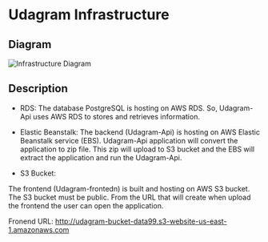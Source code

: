 
# Udagram Infrastructure 

## Diagram
![Infrastructure  Diagram](https://i.ibb.co/nj0PSm8/Infrastructure-Digram.png)


## Description

- RDS:
The database PostgreSQL is hosting on AWS RDS. So, Udagram-Api uses AWS RDS to stores and retrieves information.


- Elastic Beanstalk: 
The backend (Udagram-Api) is hosting on AWS Elastic Beanstalk service (EBS). Udagram-Api application will convert the application to zip file. This zip will upload to S3 bucket and the EBS will extract the application and run the Udagram-Api.


- S3 Bucket:

The frontend (Udagram-frontedn) is built and hosting on AWS S3 bucket. The S3 bucket must be public. From the URL that will create when upload the frontend the user can open the application.

Fronend URL: http://udagram-bucket-data99.s3-website-us-east-1.amazonaws.com
